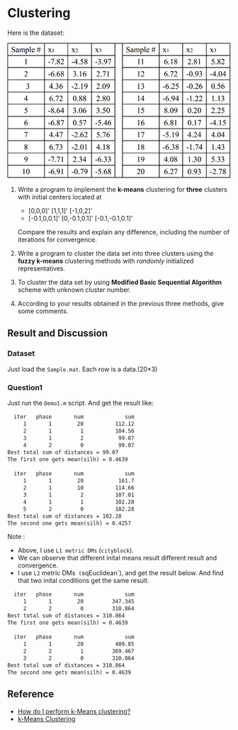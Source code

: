 Clustering
==========
Here is the dataset:

![dataset](https://raw.githubusercontent.com/timmy00274672/Clustering/master/img/dataset.jpg)

1. 	Write a program to implement the **k-means** clustering for **three** clusters with initial centers located at 
	* [0,0,0]' [1,1,1]' [-1,0,2]'
	* [-0.1,0,0.1]' [0,-0.1,0.1]' [-0.1,-0.1,0.1]'
	
	Compare the results and explain any difference, including the number of iterations for convergence. 
2. 	Write a program to cluster the data set into three clusters using the **fuzzy k-means** clustering methods with *randomly* initialized representatives.

3. 
	To cluster the data set by using **Modified Basic Sequential Algorithm** scheme with unknown cluster number.

4. 
	According to your results obtained in the previous three methods, give some comments.

## Result and Discussion

### Dataset
Just load the `Sample.mat`. Each row is a data.(20*3)

### Question1
Just run the `Demo1.m` script. And get the result like:

```
  iter	 phase	     num	         sum
     1	     1	      20	      112.12
     2	     1	       1	      104.56
     3	     1	       2	       99.07
     4	     2	       0	       99.07
Best total sum of distances = 99.07
The first one gets mean(silh) = 0.4639

  iter	 phase	     num	         sum
     1	     1	      20	       161.7
     2	     1	      10	      114.66
     3	     1	       2	      107.01
     4	     1	       1	      102.28
     5	     2	       0	      102.28
Best total sum of distances = 102.28
The second one gets mean(silh) = 0.4257
```

Note : 

- Above, I use `L1 metric DMs` (`cityblock`).
- We can observe that different inital means result different result and convergence.
- I use `L2` metric DMs` (`sqEuclidean`), and get the result below. And find that two inital conditions
	get the same result.

```
  iter	 phase	     num	         sum
     1	     1	      20	     347.345
     2	     2	       0	     310.864
Best total sum of distances = 310.864
The first one gets mean(silh) = 0.4639

  iter	 phase	     num	         sum
     1	     1	      20	      409.85
     2	     2	       1	     369.467
     3	     2	       0	     310.864
Best total sum of distances = 310.864
The second one gets mean(silh) = 0.4639
```

## Reference

- [How do I perform k-Means clustering?](http://www.matlab-cookbook.com/recipes/0100_Statistics/150_kmeans_clustering.html)
- [k-Means Clustering](http://www.mathworks.com/help/stats/k-means-clustering-12.html)